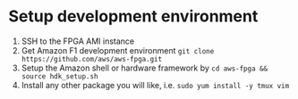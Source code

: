 # Setup development environment

1. SSH to the FPGA AMI instance
2. Get Amazon F1 development environment `git clone https://github.com/aws/aws-fpga.git`
3. Setup the Amazon shell or hardware framework by `cd aws-fpga && source hdk_setup.sh`
4. Install any other package you will like, i.e. `sudo yum install -y tmux vim`

